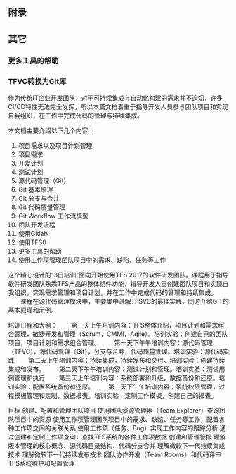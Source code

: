 ## 附录




## 其它

### 更多工具的帮助

### TFVC转换为Git库
作为传统IT企业开发团队，对于可持续集成与自动化构建的需求并不迫切，许多CI/CD特性无法完全发挥，所以本篇文档着重于指导开发人员参与团队项目和实现自我组织，在工作中完成代码的管理与持续集成。

本文档主要介绍以下几个内容：
1. 项目需求以及项目计划管理
1. 项目需求
2. 开发计划
3. 测试计划
2. 源代码管理（Git）
1. Git 基本原理
2. Git 分支与合并
3. Git 代码质量管理
4. Git Workflow 工作流模型
3. 团队开发流程
1. 使用Gitlab
2. 使用TFS0
3. 更多工具的帮助
4. 使用工作项管理团队项目中的需求、缺陷、任务等工作


这个精心设计的“3日培训”面向开始使用TFS 2017的软件研发团队。课程用于指导软件研发团队熟悉TFS产品的整体组件功能，指导开发人员创建团队项目和实现自我组织，实现需求管理和项目计划，并在工作中完成代码的管理和持续集成。
　　课程在源代码管理模块中，主要集中讲解TFSVC的最佳实践，同时介绍GIT的基本原理和示例。

培训日程和大纲：
　　第一天上午培训内容：TFS整体介绍，项目计划和需求组合管理，敏捷开发和管理（Scrum，CMMI，Agile）。培训实验：创建自己的团队项目，项目计划和需求组合管理。
　　第一天下午午培训内容：源代码管理（TFVC），源代码管理（Git），分支与合并，代码质量管理。培训实验：源代码实践
　　第二天上午培训内容：持续集成，持续发布和交付。培训实验：创建持续集成和发布。
　　第二天下午午培训内容：测试计划和管理。培训实验：测试用例管理和执行
　　第三天上午培训内容：系统部署和升级，数据备份和还原。培训实验：配置系统备份和还原。
　　第三天下午午培训内容：系统权限管理，过程模板管理和定制，数据报表。培训实验：定制工作模板，创建自己的报表。

目标
创建、配置和管理团队项目
使用团队资源管理器（Team Explorer）查询团队项目中的资源
使用工作项管理团队项目中的需求、缺陷、任务等工作，配置各种工作项之间的关联关系
使用工作项（任务、Bug）实现工作内容的跟踪分析
通过创建和定制工作项查询，查找TFS系统的各种工作项数据
创建和管理警报
理解版本管理的核心概念、源代码目录结构、代码分支合并
理解微软下一代持续集成技术
理解微软下一代持续发布技术
团队协作开发（Team Rooms）和代码评审
TFS系统维护和配置管理
